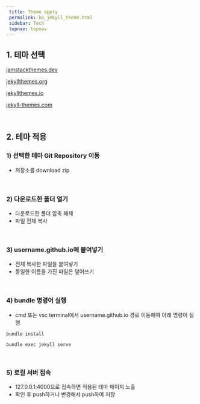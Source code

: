 ```yaml
---
 title: Theme apply
 permalink: ko_jekyll_theme.html
 sidebar: Tech
 topnav: topnav
---
```


## 1. 테마 선택

[jamstackthemes.dev](https://jamstackthemes.dev/ssg/jekyll/)

[jekyllthemes.org](http://jekyllthemes.org/)

[jekyllthemes.io](https://jekyllthemes.io/)

[jekyll-themes.com](https://jekyll-themes.com/)

<br />

## 2. 테마 적용

### 1) 선택한 테마 Git Repository 이동
- 저장소를 download zip

<br />

### 2) 다운로드한 폴더 열기
- 다운로드한 폴더 압축 해제
- 파일 전체 복사

<br />

### 3) username.github.io에 붙여넣기
- 전체 복사한 파일을 붙여넣기
- 동일한 이름을 가진 파일은 덮어쓰기

<br />

### 4) bundle 명령어 실행
- cmd 또는 vsc terminal에서 username.github.io 경로 이동해여 아래 명령어 실행

<code>bundle install</code>

<code>bundle exec jekyll serve</code>

<br />

### 5) 로컬 서버 접속
- 127.0.0.1:4000으로 접속하면 적용된 테마 페이지 노출
- 확인 후 push하거나 변경해서 push하여 저장